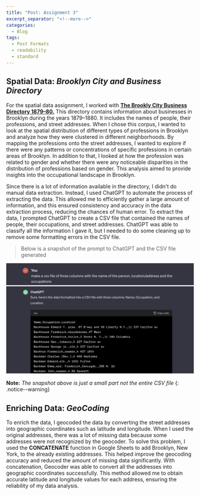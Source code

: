 ```yaml
---
title: "Post: Assignment 3"
excerpt_separator: "<!--more-->"
categories:
  - Blog
tags:
  - Post Formats
  - readability
  - standard
---
```


## Spatial Data: *Brooklyn City and Business Directory*

For the spatial data assignment, I worked with [**The Brookly City Business Directory 1879–80.**](https://shorturl.at/oqCJY)
This directory contains information about businesses in Brooklyn during the years 1879–1880. It includes the names of people, their professions, and street addresses. When I chose this corpus, I wanted to look at the spatial distribution of different types of professions in Brooklyn and analyze how they were clustered in different neighborhoods. By mapping the professions onto the street addresses, I wanted to explore if there were any patterns or concentrations of specific professions in certain areas of Brooklyn. In addition to that, I looked at how the profession was related to gender and whether there were any noticeable disparities in the distribution of professions based on gender. This analysis aimed to provide insights into the occupational landscape in Brooklyn. 

Since there is a lot of information available in the directory, I didn't do manual data extraction. Instead, I used ChatGPT to automate the process of extracting the data. This allowed me to efficiently gather a large amount of information, and this ensured consistency and accuracy in the data extraction process, reducing the chances of human error. To extract the data, I prompted ChatGPT to create a CSV file that contained the names of people, their occupations, and street addresses. ChatGPT was able to classify all the information I gave it, but I needed to do some cleaning up to remove some formatting errors in the CSV file. 

>Below is a snapshot of the prompt to ChatGPT and the CSV file generated 

<img src="/assets/images/prompt.png" style="zoom:50%;" />
<img src="/assets/images/response.png" style="zoom:50%;" />

**Note:** *The snapshot above is just a small part not the entire CSV file*
{: .notice--warning}

## Enriching Data: *GeoCoding*

To enrich the data, I geocoded the data by converting the street addresses into geographic coordinates such as latitude and longitude. When I used the original addresses, there was a lot of missing data because some addresses were not recognized by the geocoder. To solve this problem, I used the **CONCATENATE** function in Google Sheets to add Brooklyn, New York, to the already existing addresses. This helped improve the geocoding accuracy and reduced the amount of missing data significantly. With concatenation, Geocoder was able to convert all the addresses into geographic coordinates successfully. This method allowed me to obtain accurate latitude and longitude values for each address, ensuring the reliability of my data analysis. 

